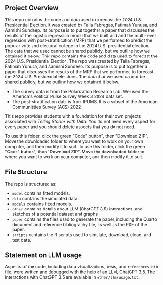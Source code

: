  ## Project Overview

This repo contains the code and data used to forecast the 2024 U.S. Presidential Election. It was created by Talia Fabregas, Fatimah Yunusa, and Aamishi Sundeep. Its purpose is to put together a paper that discusses the results of the logistic regression model that we built and and the multi-level regression with post-stratification (MRP) that we performed to predict the popular vote and electoral college in the 2024 U.S. presidential election. The data that we used cannot be shared publicly, but we outline how we obtained it below.
This repo contains the code and data used to forecast the 2024 U.S. Presidential Election. The repo was created by Talia Fabregas, Fatimah Yunusa, and Aamishi Sundeep. Its purpose is to put together a paper that discusses the results of the MRP that we performed to forecast the 2024 U.S. Presidential elections. The data that we used cannot be shared publicly, but we outline how we obtained it below.

- The survey data is from the Polarization Research Lab. We used the America's Political Pulse Survey Week 3 2024 data set.
- The post-stratification data is from IPUMS. It is a subset of the American Communitities Survey (ACS) 2022.

This repo provides students with a foundation for their own projects associated with *Telling Stories with Data*. You do not need every aspect for every paper and you should delete aspects that you do not need.

To use this folder, click the green "Code" button", then "Download ZIP". Move the downloaded folder to where you want to work on your own computer, and then modify it to suit.
To use this folder, click the green "Code" button", then "Download ZIP". Move the downloaded folder to where you want to work on your computer, and then modify it to suit.


## File Structure

The repo is structured as:

-   `model` contains fitted models. 
-   `data` contains the simulated data.
-   `models` contains fitted models. 
-   `other` contains details about LLM (ChatGPT 3.5) interactions, and sketches of a potential dataset and graphs.
-   `paper` contains the files used to generate the paper, including the Quarto document and reference bibliography file, as well as the PDF of the paper. 
-   `scripts` contains the R scripts used to simulate, download, clean, and test data.


## Statement on LLM usage

Aspects of the code, including data visualizations, tests, and `references.bib` file, were written and debugged with the help of an LLM, ChatGPT 3.5. The interactions with ChatGPT 3.5 are available in `other/llm/usage.txt`. 

